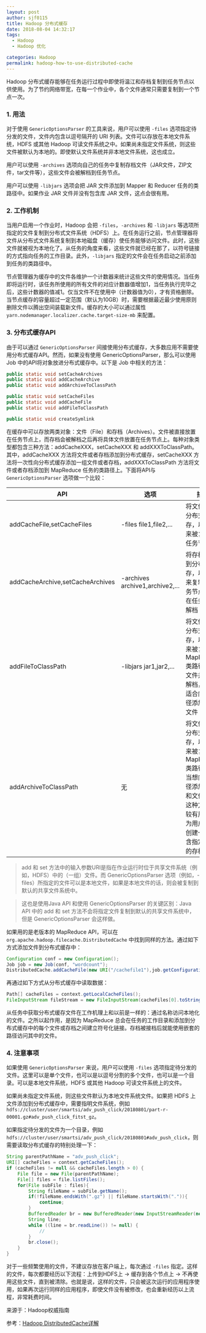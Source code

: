 ```yaml
---
layout: post
author: sjf0115
title: Hadoop 分布式缓存
date: 2018-08-04 14:32:17
tags:
  - Hadoop
  - Hadoop 优化

categories: Hadoop
permalink: hadoop-how-to-use-distributed-cache
---
```


Hadoop 分布式缓存能够在任务运行过程中即使将温江和存档复制到任务节点以供使用。为了节约网络带宽，在每一个作业中，各个文件通常只需要复制到一个节点一次。

### 1. 用法

对于使用 `GenericOptionsParser` 的工具来说，用户可以使用 `-files` 选项指定待分发的文件，文件内包含以逗号隔开的 URI 列表。文件可以存放在本地文件系统，HDFS 或其他 Hadoop 可读文件系统之中。如果尚未指定文件系统，则这些文件被默认为本地的。即使默认文件系统并非本地文件系统，这也成立。

用户可以使用 `-archives` 选项向自己的任务中复制存档文件（JAR文件，ZIP文件，tar文件等），这些文件会被解档到任务节点。

用户可以使用 `-libjars` 选项会把 JAR 文件添加到 Mapper 和 Reducer 任务的类路径中。如果作业 JAR 文件并没有包含库 JAR 文件，这点会很有用。

### 2. 工作机制

当用户启用一个作业时，Hadoop 会把 `-files`，`-archives` 和 `-libjars` 等选项所指定的文件复制到分布式文件系统（HDFS）上。在任务运行之前，节点管理器将文件从分布式文件系统复制到本地磁盘（缓存）使任务能够访问文件。此时，这些文件就被视为本地化了。从任务的角度来看，这些文件就已经在那了，以符号链接的方式指向任务的工作目录。此外，`-libjars` 指定的文件会在任务启动之前添加到任务的类路径中。

节点管理器为缓存中的文件各维护一个计数器来统计这些文件的使用情况。当任务即将运行时，该任务所使用的所有文件的对应计数器值增加1，当任务执行完毕之后，这些计数器的值减1。仅当文件不在使用中（计数器值为0），才有资格删除。当节点缓存的容量超过一定范围（默认为10GB）时，需要根据最近最少使用原则删除文件以腾出空间装载新文件。缓存的大小可以通过属性 `yarn.nodemanager.localizer.cache.target-size-mb` 来配置。

### 3. 分布式缓存API

由于可以通过 `GenericOptionsParser` 间接使用分布式缓存，大多数应用不需要使用分布式缓存API。然而，如果没有使用 GenericOptionsParser，那么可以使用 Job 中的API将对象放进分布式缓存中。以下是 Job 中相关的方法：
```java
public static void setCacheArchives
public static void addCacheArchive
public static void addArchiveToClassPath

public static void setCacheFiles
public static void addCacheFile
public static void addFileToClassPath

public static void createSymlink
```

在缓存中可以存放两类对象：文件（File）和存档（Archives）。文件被直接放置在任务节点上，而存档会被解档之后再将具体文件放置在任务节点上。每种对象类型都包含三种方法：addCacheXXX，setCacheXXX 和 addXXXToClassPath。其中，addCacheXXX 方法将文件或者存档添加到分布式缓存，setCacheXXX 方法将一次性向分布式缓存添加一组文件或者存档，addXXXToClassPath 方法将文件或者存档添加到 MapReduce 任务的类路径上。下面将API与 `GenericOptionsParser` 选项做一个比较：

API|选项|描述
---|---|---
addCacheFile,setCacheFiles|-files file1,file2,...|将文件添加分布式缓存，以备将来被复制到任务节点
addCacheArchive,setCacheArchives|-archives archive1,archive2,...|将存档添加到分布式缓存，以备将来复制到任务节点，并在任务节点解档
addFileToClassPath|-libjars jar1,jar2,...|将文件添加分布式缓存，以备将来被复制到 MapReduce 类路径中。文件并不会解档，因此适合向类路径添加JAR文件
addArchiveToClassPath|无|将文件添加分布式缓存，以备将来被复制到 MapReduce 类路径中。当想向类路径添加目录和文件时，这种方式比较有用，因为用户可以创建一个包含指定文件的存档。

> add 和 set 方法中的输入参数URI是指在作业运行时位于共享文件系统（例如，HDFS）中的（一组）文件。而 GenericOptionsParser 选项（例如，-files）所指定的文件可以是本地文件，如果是本地文件的话，则会被复制到默认的共享文件系统中。

> 这也是使用Java API 和使用 GenericOptionsParser 的关键区别：Java API 中的 add 和 set 方法不会将指定文件复制到默认的共享文件系统中，但是 GenericOptionsParser 会这样做。

如果用的是老版本的 MapReduce API，可以在 `org.apache.hadoop.filecache.DistributedCache` 中找到同样的方法。通过如下方式添加文件到分布式缓存中：
```java
Configuration conf = new Configuration();  
Job job = new Job(conf, "wordcount");
DistributedCache.addCacheFile(new URI("/cachefile1"),job.getConfiguration());
```
再通过如下方式从分布式缓存中读取数据：
```java
Path[] cacheFiles = context.getLocalCacheFiles();
FileInputStream fileStream = new FileInputStream(cacheFiles[0].toString());
```

从任务中获取分布式缓存文件在工作机理上和以前是一样的：通过名称访问本地化的文件。之所以起作用，是因为 MapReduce 总会在任务的工作目录和添加到分布式缓存中的每个文件或存档之间建立符号化链接。存档被接档后就能使用嵌套的路径访问其中的文件。

### 4. 注意事项

如果使用 `GenericOptionsParser` 来说，用户可以使用 `-files` 选项指定待分发的文件。这里可以是单个文件，也可以是以逗号分割的多个文件，也可以是一个目录。可以是本地文件系统，HDFS 或其他 Hadoop 可读文件系统上的文件。

如果尚未指定文件系统，则这些文件默认为本地文件系统文件。如果把 HDFS 上文件添加到分布式缓存中，需要指明文件系统，例如 `hdfs://cluster/user/smartsi/adv_push_click/20180801/part-r-00001.gz#adv_push_click_fitst_gz`。

如果指定待分发的文件为一个目录，例如 `hdfs://cluster/user/smartsi/adv_push_click/20180801#adv_push_click`，则需要读取分布式缓存的特别处理一下：
```java
String parentPathName = "adv_push_click";
URI[] cacheFiles = context.getCacheFiles();
if (cacheFiles != null && cacheFiles.length > 0) {
    File file = new File(parentPathName);
    File[] files = file.listFiles();
    for(File subFile : files){
        String fileName = subFile.getName();
        if(!fileName.endsWith(".gz") || fileName.startsWith(".")){
            continue;
        }
        BufferedReader br = new BufferedReader(new InputStreamReader(new GZIPInputStream(new FileInputStream(subFile))));
        String line;
        while ((line = br.readLine()) != null) {
            //
        }
        br.close();
    }
}
```

对于一些频繁使用的文件，不建议存放在客户端上，每次通过 `-files` 指定。这样的文件，每次都要经历以下流程：上传到HDFS上 -> 缓存到各个节点上 -> 不再使用这些文件，直到被清除。也就是说，这样的文件，只会被这次运行的应用程序使用，如果再次运行同样的应用程序，即使文件没有被修改，也会重新经历以上流程，非常耗费时间。


来源于：Hadoop权威指南

参考：[Hadoop DistributedCache详解](http://dongxicheng.org/mapreduce-nextgen/hadoop-distributedcache-details/)
